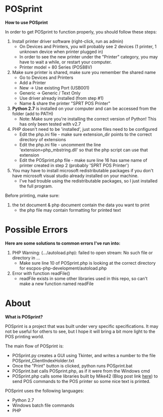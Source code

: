 # POSprint

**How to use POSprint**

In order to get POSprint to function properly, you should follow these steps:

1. Install printer driver software (right-click, run as admin)
    - On Devices and Printers, you will probably see 2 devices (1 printer, 1 unknown device when printer plugged in)
    - In order to see the new printer under the "Printer" category, you may have to wait a while, or restart your computer.
    - Printer model = 80 Series (POS88V)
2. Make sure printer is shared, make sure you remember the shared name
    - Go to Devices and Printers
    - Add a Printer
    - New -> Use existing Port (USB001)
    - Generic -> Generic / Text Only
    - Use driver already installed (from step #1)
    - Name & share the printer "SPRT POS Printer"
3. **Python 2.7** is installed on your computer and can be accessed from the folder (add to PATH)
    - Note: Make sure you're installing the correct version of Python! This has only been tested with v2.7
4. PHP doesn't need to be 'installed', just some files need to be configured
    - Edit the php.ini file - make sure extension_dir points to the correct directory of extensions
    - Edit the php.ini file - uncomment the line 'extension=php_mbstring.dll' so that the php script can use that extension
    - Edit the POSprint.php file - make sure line 16 has same name of printer created in step 2 (probably 'SPRT POS Printer')
5. You may have to install microsoft redistributable packages if you don't have microsoft visual studio already installed on your machine.
    - I've had trouble using the redistributable packages, so I just installed the full program.

Before printing, make sure:

1. the txt document & php document contain the data you want to print
     * the php file may contain formatting for printed text

# Possible Errors

**Here are some solutions to common errors I've run into:**

1) PHP Warning: (.../autoload.php): failed to open stream: No such file or directory in ...
    - Make sure line 10 of POSprint.php is looking at the correct directory for escpos-php-development/autoload.php
2) Error with function readFile()
    - readFile exists in some other libraries used in this repo, so can't make a new function named readFile

# About

**What is POSprint?**

POSprint is a project that was built under very specific specifications. It may not be useful for others to see, but I hope it will bring a bit more light to the POS printing world.

The main flow of POSprint is:
- POSprint.py creates a GUI using Tkinter, and writes a number to the file POSprint_ClientIndexHolder.txt
- Once the "Print" button is clicked, python runs POSprint.bat
- POSprint.bat calls POSprint.php, as if it were from the Windows cmd
- POSprint.php calls some libraries built by Mike42 (Blog post link [here](https://mike42.me/blog/2015-04-getting-a-usb-receipt-printer-working-on-windows)) to send POS commands to the POS printer so some nice text is printed.

POSprint uses the following languages:
- Python 2.7
- Windows batch file commands
- PHP
